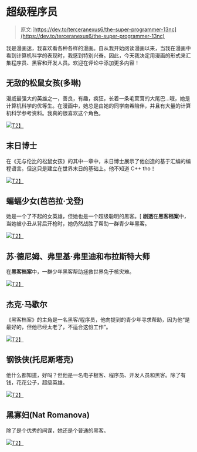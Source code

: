 # 超级程序员

> 原文:[https://dev.to/terceranexus6/the-super-programmer-13nc](https://dev.to/terceranexus6/the-super-programmer-13nc)

我是漫画迷，我喜欢看各种各样的漫画。自从我开始阅读漫画以来，当我在漫画中看到计算机科学的表现时，我感到特别兴奋。因此，今天我决定用漫画的形式来汇集程序员、黑客和开发人员。欢迎在评论中添加更多内容！

## 无敌的松鼠女孩(多琳)

漫威最强大的英雄之一，善良，有趣，疯狂，长着一条毛茸茸的大尾巴...哦，她是计算机科学的优等生。在漫画中，她总是由她的同学南希陪伴，并且有大量的计算机科学参考资料。我真的很喜欢这个角色。

[![](img/851b0ec31aa021a56c1c362815752d60.png)T2】](https://res.cloudinary.com/practicaldev/image/fetch/s--oLinrWkx--/c_limit%2Cf_auto%2Cfl_progressive%2Cq_auto%2Cw_880/https://pbs.twimg.com/media/DSPPv1cXUAEfCB-.jpg)

## 末日博士

在《无与伦比的松鼠女孩》的其中一章中，末日博士展示了他创造的基于汇编的编程语言。但这只是建立在世界末日的基础上。他不知道 C++ tho！

[![](img/ebac7bbe39bf5de1f528b69150b1e7ad.png)T2】](https://res.cloudinary.com/practicaldev/image/fetch/s--trTIWN3Z--/c_limit%2Cf_auto%2Cfl_progressive%2Cq_auto%2Cw_880/https://i.kinja-img.com/gawker-media/image/upload/s--U3h5lKxZ--/c_scale%2Cf_auto%2Cfl_progressive%2Cq_80%2Cw_800/lxxydnouvrttxgxdvdpb.png)

## 蝙蝠少女(芭芭拉·戈登)

她是一个了不起的女英雄，但她也是一个超级聪明的黑客。[ **剧透**在**黑客档案**中，当她被小丑从背后开枪时，她仍然战胜了帮助一群青少年黑客。

[![](img/08efe3f3d2db5953a65578d033ae2288.png)T2】](https://res.cloudinary.com/practicaldev/image/fetch/s--MO7o4sWS--/c_limit%2Cf_auto%2Cfl_progressive%2Cq_auto%2Cw_880/https://scifielements.files.wordpress.com/2015/02/oracle_0005.jpg)

## 苏·德尼姆、弗里基·弗里迪和布拉斯特大师

在**黑客档案**中，一群少年黑客帮助拯救世界免于核灾难。

[![](img/11a7312712ba347a7a35743d902a83ba.png)T2】](https://res.cloudinary.com/practicaldev/image/fetch/s--s5x4kzxY--/c_limit%2Cf_auto%2Cfl_progressive%2Cq_auto%2Cw_880/http://www.writeups.org/wp-content/uploads/Hacker-Speed-Metal-Kids-DC-Comics-h.jpg)

## 杰克·马歇尔

《黑客档案》的主角是一名黑客/程序员，他向提到的青少年寻求帮助，因为他“是最好的，但他已经太老了，不适合这份工作”。

[![](img/bf5547159fa6c80594b5d8fea5ae230b.png)T2】](https://res.cloudinary.com/practicaldev/image/fetch/s--I8YWlyH0--/c_limit%2Cf_auto%2Cfl_progressive%2Cq_auto%2Cw_880/http://www.writeups.org/wp-content/uploads/Hacker-DC-Comics-Jack-Marshall-a.jpg)

## 钢铁侠(托尼斯塔克)

他什么都知道，好吗？但他是一名电子极客、程序员、开发人员和黑客。除了有钱，花花公子，超级英雄。

[![](img/c31c3600389d1d1d2af9aa121b00d894.png)T2】](https://res.cloudinary.com/practicaldev/image/fetch/s--SnpqW29N--/c_limit%2Cf_auto%2Cfl_progressive%2Cq_auto%2Cw_880/http://www.comicsbeat.com/wp-content/uploads/2013/05/iron-man-3-tony-stark-robert-downey-jr.jpg)

## 黑寡妇(Nat Romanova)

除了是个优秀的间谍，她还是个普通的黑客。

[![](img/ad4b7a2b59811f566e98b59bb43bb79e.png)T2】](https://res.cloudinary.com/practicaldev/image/fetch/s--bmfUf62l--/c_limit%2Cf_auto%2Cfl_progressive%2Cq_66%2Cw_880/https://jamjani.files.wordpress.com/2015/07/gg.gif)